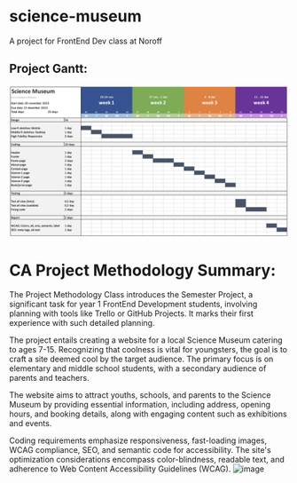 # science-museum
A project for FrontEnd Dev class at Noroff

## Project Gantt:
![screenshot](https://github.com/elanetto/science-museum/blob/main/assets/planning/Anettes_Gantt.png?raw=true)

# CA Project Methodology Summary:
The Project Methodology Class introduces the Semester Project, a significant task for year 1 FrontEnd Development students, involving planning with tools like Trello or GitHub Projects. It marks their first experience with such detailed planning. 

The project entails creating a website for a local Science Museum catering to ages 7-15. Recognizing that coolness is vital for youngsters, the goal is to craft a site deemed cool by the target audience. The primary focus is on elementary and middle school students, with a secondary audience of parents and teachers. 

The website aims to attract youths, schools, and parents to the Science Museum by providing essential information, including address, opening hours, and booking details, along with engaging content such as exhibitions and events. 

Coding requirements emphasize responsiveness, fast-loading images, WCAG compliance, SEO, and semantic code for accessibility. The site's optimization considerations encompass color-blindness, readable text, and adherence to Web Content Accessibility Guidelines (WCAG).
![image](https://github.com/elanetto/science-museum/assets/101054274/6e85b7ab-a163-4583-8170-55b0fc41d01b)

